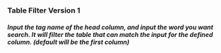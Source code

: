 ### Table Filter Version 1
##### Input the tag name of the head column, and input the word you want search. It will filter the table that can match the input for the defined column. (default will be the first column) 
